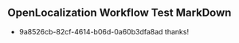 ## OpenLocalization Workflow Test MarkDown
* 9a8526cb-82cf-4614-b06d-0a60b3dfa8ad thanks!

<!--HONumber=Aug16_HO1-->


